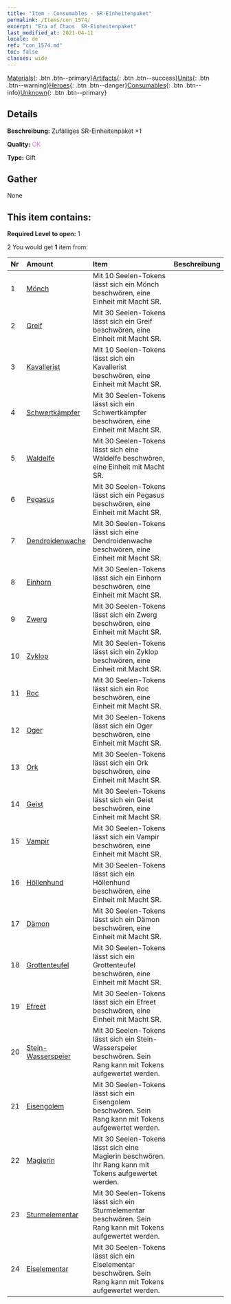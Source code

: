 ```yaml
---
title: "Item - Consumables - SR-Einheitenpaket"
permalink: /Items/con_1574/
excerpt: "Era of Chaos  SR-Einheitenpaket"
last_modified_at: 2021-04-11
locale: de
ref: "con_1574.md"
toc: false
classes: wide
---
```

 [Materials](/de/Items/){: .btn .btn--primary}[Artifacts](/de/Items/Artifacts/){: .btn .btn--success}[Units](/de/Items/Units/){: .btn .btn--warning}[Heroes](/de/Items/Heroes/){: .btn .btn--danger}[Consumables](/de/Items/Consumables/){: .btn .btn--info}[Unknown](/de/Items/Unknown/){: .btn .btn--primary}

## Details
 **Beschreibung:** Zufälliges SR-Einheitenpaket ×1

 **Quality:** <span style="color: #DA70D6">OK</span>

 **Type:** Gift

## Gather

  None

## This item contains:

 **Required Level to open:** 1

 2 You would get **1** item  from:

  | Nr | Amount |     Item    | Beschreibung |
  |:---|:-------|:------------|:-----------:|
  | 1 | [Mönch](/de/Items/unt_194/) | Mit 10 Seelen-Tokens lässt sich ein Mönch beschwören, eine Einheit mit Macht SR. | 
  | 2 | [Greif](/de/Items/unt_192/) | Mit 30 Seelen-Tokens lässt sich ein Greif beschwören, eine Einheit mit Macht SR. | 
  | 3 | [Kavallerist](/de/Items/unt_195/) | Mit 10 Seelen-Tokens lässt sich ein Kavallerist beschwören, eine Einheit mit Macht SR. | 
  | 4 | [Schwertkämpfer](/de/Items/unt_193/) | Mit 30 Seelen-Tokens lässt sich ein Schwertkämpfer beschwören, eine Einheit mit Macht SR. | 
  | 5 | [Waldelfe](/de/Items/unt_201/) | Mit 30 Seelen-Tokens lässt sich eine Waldelfe beschwören, eine Einheit mit Macht SR. | 
  | 6 | [Pegasus](/de/Items/unt_202/) | Mit 30 Seelen-Tokens lässt sich ein Pegasus beschwören, eine Einheit mit Macht SR. | 
  | 7 | [Dendroidenwache](/de/Items/unt_203/) | Mit 30 Seelen-Tokens lässt sich eine Dendroidenwache beschwören, eine Einheit mit Macht SR. | 
  | 8 | [Einhorn](/de/Items/unt_204/) | Mit 30 Seelen-Tokens lässt sich ein Einhorn beschwören, eine Einheit mit Macht SR. | 
  | 9 | [Zwerg](/de/Items/unt_200/) | Mit 30 Seelen-Tokens lässt sich ein Zwerg beschwören, eine Einheit mit Macht SR. | 
  | 10 | [Zyklop](/de/Items/unt_222/) | Mit 30 Seelen-Tokens lässt sich ein Zyklop beschwören, eine Einheit mit Macht SR. | 
  | 11 | [Roc](/de/Items/unt_221/) | Mit 30 Seelen-Tokens lässt sich ein Roc beschwören, eine Einheit mit Macht SR. | 
  | 12 | [Oger](/de/Items/unt_220/) | Mit 30 Seelen-Tokens lässt sich ein Oger beschwören, eine Einheit mit Macht SR. | 
  | 13 | [Ork](/de/Items/unt_219/) | Mit 30 Seelen-Tokens lässt sich ein Ork beschwören, eine Einheit mit Macht SR. | 
  | 14 | [Geist](/de/Items/unt_210/) | Mit 30 Seelen-Tokens lässt sich ein Geist beschwören, eine Einheit mit Macht SR. | 
  | 15 | [Vampir](/de/Items/unt_211/) | Mit 30 Seelen-Tokens lässt sich ein Vampir beschwören, eine Einheit mit Macht SR. | 
  | 16 | [Höllenhund](/de/Items/unt_228/) | Mit 30 Seelen-Tokens lässt sich ein Höllenhund beschwören, eine Einheit mit Macht SR. | 
  | 17 | [Dämon](/de/Items/unt_229/) | Mit 30 Seelen-Tokens lässt sich ein Dämon beschwören, eine Einheit mit Macht SR. | 
  | 18 | [Grottenteufel](/de/Items/unt_230/) | Mit 30 Seelen-Tokens lässt sich ein Grottenteufel beschwören, eine Einheit mit Macht SR. | 
  | 19 | [Efreet](/de/Items/unt_231/) | Mit 30 Seelen-Tokens lässt sich ein Efreet beschwören, eine Einheit mit Macht SR. | 
  | 20 | [Stein-Wasserspeier](/de/Items/unt_236/) | Mit 30 Seelen-Tokens lässt sich ein Stein-Wasserspeier beschwören. Sein Rang kann mit Tokens aufgewertet werden. | 
  | 21 | [Eisengolem](/de/Items/unt_237/) | Mit 30 Seelen-Tokens lässt sich ein Eisengolem beschwören. Sein Rang kann mit Tokens aufgewertet werden. | 
  | 22 | [Magierin](/de/Items/unt_238/) | Mit 30 Seelen-Tokens lässt sich eine Magierin beschwören. Ihr Rang kann mit Tokens aufgewertet werden. | 
  | 23 | [Sturmelementar](/de/Items/unt_263/) | Mit 30 Seelen-Tokens lässt sich ein Sturmelementar beschwören. Sein Rang kann mit Tokens aufgewertet werden. | 
  | 24 | [Eiselementar](/de/Items/unt_264/) | Mit 30 Seelen-Tokens lässt sich ein Eiselementar beschwören. Sein Rang kann mit Tokens aufgewertet werden. | 
